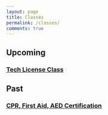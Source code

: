 ```yaml
---
layout: page
title: Classes
permalink: /classes/
comments: true
---
```


## Upcoming
### [Tech License Class](/classes/tech-class)

## Past
### [CPR, First Aid, AED Certification](/classes/cpr-first-aid-aed-certification)

